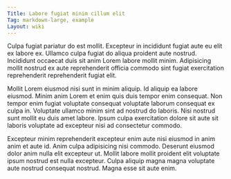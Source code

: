 ```yaml
---
Title: Labore fugiat minim cillum elit
Tag: markdown-large, example
Layout: wiki
---
```

Culpa fugiat pariatur do est mollit. Excepteur in incididunt fugiat aute eu elit ex labore ex. Ullamco culpa fugiat do aliqua proident aute nostrud. Incididunt occaecat duis sit anim Lorem labore mollit minim. Adipisicing mollit nostrud ex aute reprehenderit officia commodo sint fugiat exercitation reprehenderit reprehenderit fugiat elit.

Mollit Lorem eiusmod nisi sunt in minim aliquip. Id aliquip ea labore eiusmod. Minim anim Lorem et enim quis duis tempor enim consequat. Non tempor enim fugiat voluptate consequat voluptate laborum consequat ex culpa in. Voluptate ullamco minim sint ad nostrud do laboris. Nisi nostrud sunt mollit eu duis amet labore. Ipsum culpa exercitation dolore sit aute sit laboris voluptate ad excepteur nisi ad consectetur commodo.

Excepteur minim reprehenderit excepteur enim aute nisi eiusmod in anim anim et aute id. Anim culpa adipisicing nisi commodo. Deserunt eiusmod dolor anim nulla elit excepteur ut. Mollit labore mollit proident elit voluptate ipsum nostrud est nulla excepteur. Culpa aliquip magna magna voluptate aute nostrud consequat nostrud. Magna esse sit aute enim.